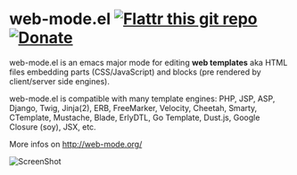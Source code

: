 web-mode.el  [![Flattr this git repo](http://api.flattr.com/button/flattr-badge-large.png)](https://flattr.com/thing/1849746/web-mode-el) [![Donate](https://www.paypalobjects.com/en_US/i/btn/btn_donate_SM.gif)](http://web-mode.org)
=========

web-mode.el is an emacs major mode for editing **web templates** aka HTML files embedding parts (CSS/JavaScript) and blocks (pre rendered by client/server side engines).

web-mode.el is compatible with many template engines: PHP, JSP, ASP, Django, Twig, Jinja(2), ERB, FreeMarker, Velocity, Cheetah, Smarty, CTemplate, Mustache, Blade, ErlyDTL, Go Template, Dust.js, Google Closure (soy), JSX, etc.

More infos on http://web-mode.org/

![ScreenShot](http://web-mode.org/web-mode.png?v=4)
